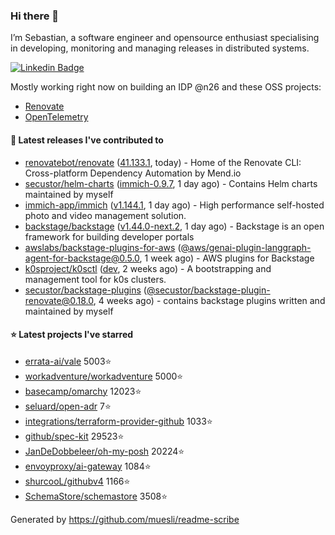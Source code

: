 ### Hi there 👋

I’m Sebastian, a software engineer and opensource enthusiast specialising in developing, monitoring and managing releases in distributed systems.    

[![Linkedin Badge](https://img.shields.io/badge/-LinkedIn-blue?style=flat&logo=Linkedin&logoColor=white&link=https://www.linkedin.com/in/sebastian-poxhofer/)](https://www.linkedin.com/in/sebastian-poxhofer/)

Mostly working right now on building an IDP @n26 and these OSS projects:
- [Renovate](https://github.com/renovatebot/renovate)
- [OpenTelemetry](https://github.com/open-telemetry)



#### 🚀 Latest releases I've contributed to

- [renovatebot/renovate](https://github.com/renovatebot/renovate) ([41.133.1](https://github.com/renovatebot/renovate/releases/tag/41.133.1), today) - Home of the Renovate CLI: Cross-platform Dependency Automation by Mend.io
- [secustor/helm-charts](https://github.com/secustor/helm-charts) ([immich-0.9.7](https://github.com/secustor/helm-charts/releases/tag/immich-0.9.7), 1 day ago) - Contains Helm charts maintained by myself
- [immich-app/immich](https://github.com/immich-app/immich) ([v1.144.1](https://github.com/immich-app/immich/releases/tag/v1.144.1), 1 day ago) - High performance self-hosted photo and video management solution.
- [backstage/backstage](https://github.com/backstage/backstage) ([v1.44.0-next.2](https://github.com/backstage/backstage/releases/tag/v1.44.0-next.2), 1 day ago) - Backstage is an open framework for building developer portals
- [awslabs/backstage-plugins-for-aws](https://github.com/awslabs/backstage-plugins-for-aws) ([@aws/genai-plugin-langgraph-agent-for-backstage@0.5.0](https://github.com/awslabs/backstage-plugins-for-aws/releases/tag/%40aws/genai-plugin-langgraph-agent-for-backstage%400.5.0), 1 week ago) - AWS plugins for Backstage
- [k0sproject/k0sctl](https://github.com/k0sproject/k0sctl) ([dev](https://github.com/k0sproject/k0sctl/releases/tag/dev), 2 weeks ago) - A bootstrapping and management tool for k0s clusters.
- [secustor/backstage-plugins](https://github.com/secustor/backstage-plugins) ([@secustor/backstage-plugin-renovate@0.18.0](https://github.com/secustor/backstage-plugins/releases/tag/%40secustor/backstage-plugin-renovate%400.18.0), 4 weeks ago) - contains backstage plugins written and maintained by myself

#### ⭐ Latest projects I've starred

- [errata-ai/vale](https://github.com/errata-ai/vale) 5003⭐
- [workadventure/workadventure](https://github.com/workadventure/workadventure) 5000⭐
- [basecamp/omarchy](https://github.com/basecamp/omarchy) 12023⭐
- [seluard/open-adr](https://github.com/seluard/open-adr) 7⭐
- [integrations/terraform-provider-github](https://github.com/integrations/terraform-provider-github) 1033⭐
- [github/spec-kit](https://github.com/github/spec-kit) 29523⭐
- [JanDeDobbeleer/oh-my-posh](https://github.com/JanDeDobbeleer/oh-my-posh) 20224⭐
- [envoyproxy/ai-gateway](https://github.com/envoyproxy/ai-gateway) 1084⭐
- [shurcooL/githubv4](https://github.com/shurcooL/githubv4) 1166⭐
- [SchemaStore/schemastore](https://github.com/SchemaStore/schemastore) 3508⭐



Generated by https://github.com/muesli/readme-scribe
